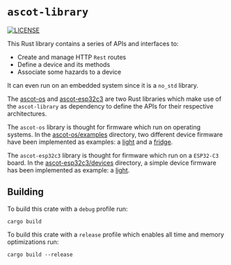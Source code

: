 # `ascot-library`

[![LICENSE][license badge]][license]

This Rust library contains a series of APIs and interfaces to:

- Create and manage HTTP `Rest` routes
- Define a device and its methods
- Associate some hazards to a device

It can even run on an embedded system since it is a `no_std` library.

The [ascot-os](./ascot-os) and [ascot-esp32c3](./ascot-esp32c3) are two Rust
libraries which make use of the `ascot-library` as dependency to define the
APIs for their respective architectures.

The `ascot-os` library is thought for firmware which run on operating systems.
In the [ascot-os/examples](./ascot-os/examples) directory, two different
device firmware have been implemented as examples: a
[light](./ascot-os/examples/light) and a [fridge](./ascot-os/examples/fridge).

The `ascot-esp32c3` library is thought for firmware which run on a `ESP32-C3`
board.
In the [ascot-esp32c3/devices](./ascot-esp32c3/devices) directory, a simple
device firmware has been implemented as example: a [light](./ascot-esp32c3/devices/light).

## Building

To build this crate with a `debug` profile run:

```console
cargo build
```

To build this crate with a `release` profile which enables all time and
memory optimizations run:

```console
cargo build --release
```

<!-- Links -->
[license]: https://github.com/SoftengPoliTo/ascot/blob/master/LICENSE-MIT

<!-- Badges -->
[license badge]: https://img.shields.io/badge/license-MIT-blue.svg

